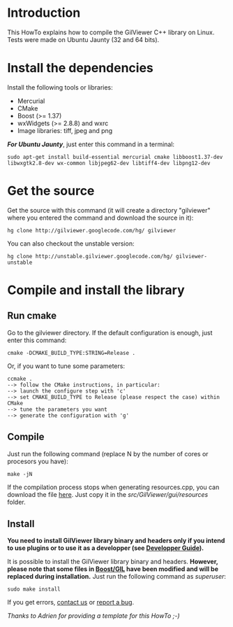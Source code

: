 # Introduction #

This HowTo explains how to compile the GilViewer C++ library on Linux. Tests were made on Ubuntu Jaunty (32 and 64 bits).

# Install the dependencies #

Install the following tools or libraries:

  * Mercurial
  * CMake
  * Boost (>= 1.37)
  * wxWidgets (>= 2.8.8) and wxrc
  * Image libraries: tiff, jpeg and png

_**For Ubuntu Jaunty**_, just enter this command in a terminal:

```
sudo apt-get install build-essential mercurial cmake libboost1.37-dev libwxgtk2.8-dev wx-common libjpeg62-dev libtiff4-dev libpng12-dev
```

# Get the source #

Get the source with this command (it will create a directory "gilviewer" where you entered the command and download the source in it):

```
hg clone http://gilviewer.googlecode.com/hg/ gilviewer
```

You can also checkout the unstable version:

```
hg clone http://unstable.gilviewer.googlecode.com/hg/ gilviewer-unstable
```

# Compile and install the library #

## Run cmake ##

Go to the gilviewer directory. If the default configuration is enough, just enter this command:

```
cmake -DCMAKE_BUILD_TYPE:STRING=Release .
```

Or, if you want to tune some parameters:

```
ccmake .
--> follow the CMake instructions, in particular:
--> launch the configure step with 'c'
--> set CMAKE_BUILD_TYPE to Release (please respect the case) within CMake
--> tune the parameters you want
--> generate the configuration with 'g'
```

## Compile ##

Just run the following command (replace N by the number of cores or procesors you have):

```
make -jN
```

If the compilation process stops when generating resources.cpp, you can download the file [here](http://code.google.com/p/gilviewer/issues/detail?id=1). Just copy it in the _src/GilViewer/gui/resources_ folder.

## Install ##

**You need to install GilViewer library binary and headers only if you intend to use plugins or to use it as a developper (see [Developper Guide](http://code.google.com/p/gilviewer/wiki/GilViewerDevelopperGuide)).**

It is possible to install the GilViewer library binary and headers. **However, please note that some files in [Boost/GIL](http://opensource.adobe.com/wiki/display/gil/Generic+Image+Library) have been modified and will be replaced during installation.**
Just run the following command as _superuser_:

```
sudo make install
```

If you get errors, [contact us](mailto:gilviewer-dev@googlegroups.com) or [report a bug](http://code.google.com/p/gilviewer/issues/entry).


_Thanks to Adrien for providing a template for this HowTo ;-)_